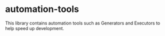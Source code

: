 # automation-tools

This library contains automation tools such as Generators and Executors to help speed up development.
